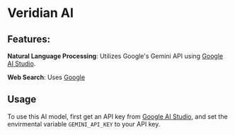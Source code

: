 # Veridian AI
## Features:
**Natural Language Processing**: Utilizes Google's Gemini API using [Google AI Studio](https://aistudio.google.com/).

**Web Search**: Uses [Google](https://www.google.com/)


## Usage
To use this AI model, first get an API key from [Google AI Studio](https://aistudio.google.com/), and set the envirmental variable ```GEMINI_API_KEY``` to your API key.